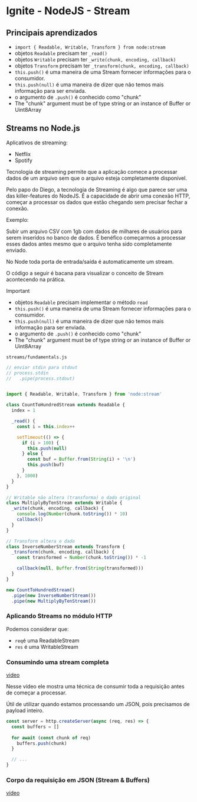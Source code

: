 # Ignite - NodeJS - Stream

## Principais aprendizados

- `import { Readable, Writable, Transform } from node:stream`
- objetos `Readable` precisam ter `_read()`
- objetos `Writable` precisam ter `_write(chunk, encoding, callback)`
- objetos `Transform` precisam ter `_transform(chunk, encoding, callback)`
- `this.push()` é uma maneira de uma Stream fornecer informações para o consumidor.
- `this.push(null)` é uma maneira de dizer que não temos mais informação para ser enviada.
- o argumento de `.push()` é conhecido como "chunk"
- The "chunk" argument must be of type string or an instance of Buffer or Uint8Array

## Streams no Node.js

Aplicativos de streaming:

- Netflix
- Spotify

Tecnologia de streaming permite que a aplicação comece a processar dados de um arquivo sem que o arquivo esteja completamente disponível.

Pelo papo do Diego, a tecnologia de Streaming é algo que parece ser uma das killer-features do NodeJS. É a capacidade de abrir uma conexão HTTP, começar a processar os dados que estão chegando sem precisar fechar a conexão.

Exemplo:

Subir um arquivo CSV com 1gb com dados de milhares de usuários para serem inseridos no banco de dados. É benéfico começarmos a processar esses dados antes mesmo que o arquivo tenha sido completamente enviado.

No Node toda porta de entrada/saída é automaticamente um stream.

O código a seguir é bacana para visualizar o conceito de Stream acontecendo na prática.

> [!important]
> - objetos `Readable` precisam implementar o método `read`
> - `this.push()` é uma maneira de uma Stream fornecer informações para o consumidor.
> - `this.push(null)` é uma maneira de dizer que não temos mais informação para ser enviada.
> - o argumento de `.push()` é conhecido como "chunk"
> - The "chunk" argument must be of type string or an instance of Buffer or Uint8Array


`streams/fundamentals.js`
```js
// enviar stdin para stdout
// process.stdin
//   .pipe(process.stdout)


import { Readable, Writable, Transform } from 'node:stream'

class CountToHundredStream extends Readable {
  index = 1

  _read() {
    const i = this.index++

    setTimeout(() => {
      if (i > 100) {
        this.push(null)
      } else {
        const buf = Buffer.from(String(i) + '\n')
        this.push(buf)
      }
    }, 1000)
  }
}

// Writable não altera (transforma) o dado original
class MultiplyByTenStream extends Writable {
  _write(chunk, encoding, callback) {
    console.log(Number(chunk.toString()) * 10)
    callback()
  }
}

// Transform altera o dado
class InverseNumberStream extends Transform {
  _transform(chunk, encoding, callback) {
    const transformed = Number(chunk.toString()) * -1

    callback(null, Buffer.from(String(transformed)))
  }
}

new CountToHundredStream()
  .pipe(new InverseNumberStream())
  .pipe(new MultiplyByTenStream())
```


### Aplicando Streams no módulo HTTP

Podemos considerar que:

- `req`é uma ReadableStream
- `res` é uma WritableStream

### Consumindo uma stream completa

[video](https://app.rocketseat.com.br/node/projeto-01-1/group/streams-no-node-js/lesson/consumindo-uma-stream-completa)

Nesse vídeo ele mostra uma técnica de consumir toda a requisição antes de começar a processar.

Útil de utilizar quando estamos processando um JSON, pois precisamos de payload inteiro.

```js
const server = http.createServer(async (req, res) => {
  const buffers = []
  
  for await (const chunk of req)
    buffers.push(chunk)
  }

  // ...
}
```


### Corpo da requisição em JSON (Stream & Buffers)

[vídeo](https://app.rocketseat.com.br/node/projeto-01-1/group/streams-no-node-js/lesson/corpo-da-requisicao-em-json-stream-buffers)

